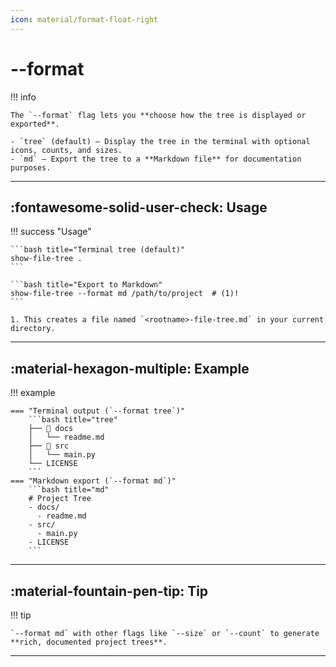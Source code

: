 ```yaml
---
icon: material/format-float-right
---
```


# --format

!!! info

    The `--format` flag lets you **choose how the tree is displayed or exported**.
    
    - `tree` (default) — Display the tree in the terminal with optional icons, counts, and sizes.
    - `md` — Export the tree to a **Markdown file** for documentation purposes.

---

## :fontawesome-solid-user-check: Usage

!!! success "Usage"

    ```bash title="Terminal tree (default)"
    show-file-tree .
    ```

    ```bash title="Export to Markdown"
    show-file-tree --format md /path/to/project  # (1)!
    ```

    1. This creates a file named `<rootname>-file-tree.md` in your current directory.

---

## :material-hexagon-multiple: Example

!!! example

    === "Terminal output (`--format tree`)"
        ```bash title="tree"
        ├── 📁 docs
        │   └── readme.md
        ├── 📁 src
        │   └── main.py
        └── LICENSE
        ```
    === "Markdown export (`--format md`)"
        ```bash title="md"
        # Project Tree
        - docs/
          - readme.md
        - src/
          - main.py
        - LICENSE
        ```

---

## :material-fountain-pen-tip: Tip

!!! tip
    
    `--format md` with other flags like `--size` or `--count` to generate **rich, documented project trees**.

---